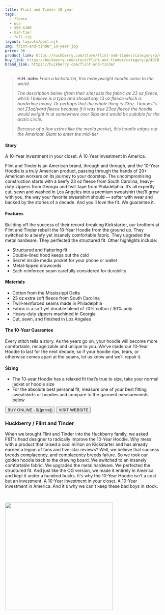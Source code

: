 ```yaml
---
title: Flint and Tinder 10 year
tags:
  - fleece
  - usa
  - $50-$100
  - mid-tier 
  - full-zip
layout: layouts/post.njk
img: flint-and-tinder_10-year.jpg
price: 98
product_link: https://huckberry.com/store/flint-and-tinder/category/p/40781-10-year-hoodie-gray
buy_link: https://huckberry.com/store/flint-and-tinder/category/p/40781-10-year-hoodie-gray
brand_link: https://huckberry.com/flint-and-tinder
---
```

<div class="col col-sm-8">

<p>
<blockquote>
<strong>H.H. note:</strong><i> From a kickstarter, this heavyweight hoodie came to the world.

The description below (from their site) lists the fabric as 23 oz fleece, which I believe is a typo and should say 13 oz fleece which is borderline heavy. Or perhaps that the whole thing is 23oz. I know it's not 23oz/yard fleece because if it was true 23oz fleece the hoodie would weight in at somewhere over 6lbs and would be suitable for the arctic circle.

Because of a few extras like the media pocket, this hoodie edges out the American Giant to enter the mid-tier
</i>
</blockquote>
</p>

<p>

#### Story
A 10-Year investment in your closet. A 10-Year investment in America.

Flint and Tinder is an American brand, through and through, and the 10-Year Hoodie is a truly American product, passing through the hands of 20+ American workers on its journey to your doorstep. The uncompromising construction starts with a beefy 23 oz fleece from South Carolina, heavy-duty zippers from Georgia and twill tape from Philadelphia. It’s all expertly cut, sewn and washed in Los Angeles into a premium sweatshirt that’ll grow with you, the way your favorite sweatshirt should — softer with wear and backed by the stories of a decade. And you’ll love the fit. We guarantee it.

#### Features
Building off the success of their record-breaking Kickstarter, our brothers at Flint and Tinder rebuilt the 10-Year Hoodie from the ground up. They switched to a beefy yet insanely comfortable fabric. They upgraded the metal hardware. They perfected the structured fit. Other highlights include:

* Structured and flattering fit
* Double-lined hood keeps out the cold
* Secret inside media pocket for your phone or wallet
* Metal-tipped drawcords
* Each reinforced seam carefully considered for durability

#### Materials

* Cotton from the Mississippi Delta
* 23 oz extra soft fleece from South Carolina
* Twill-reinforced seams made in Philadelphia
* Fabric is a soft yet durable blend of 70% cotton / 30% poly
* Heavy-duty zippers machined in Georgia
* Cut, sewn, and finished in Los Angeles

#### The 10-Year Guarantee
Every stitch tells a story. As the years go on, your hoodie will become more comfortable, recognizable and unique to you. We've made our 10-Year Hoodie to last for the next decade, so if your hoodie rips, tears, or otherwise comes apart at the seams, let us know and we’ll repair it.

#### Sizing

* The 10-year Hoodie has a relaxed fit that’s true to size, take your normal jacket or hoodie size
* For the absolute best personal fit, measure one of your best fitting sweatshirts or hoodies and compare to the garment measurements below

</p>
<p>
    <a href='{{buy_link}}'><button class="button-primary-outlined button-round">BUY ONLINE - ${{price}}</button></a>
    <a href='{{brand_link}}'><button class="button-primary-outlined button-round">VISIT WEBSITE</button></a>
</p>

### Huckberry / Flint and Tinder
<p>When we brought Flint and Tinder into the Huckberry family, we asked F&T's head designer to radically improve the 10-Year Hoodie. Why mess with a product that raised a cool million on Kickstarter and has already earned a legion of fans and five-star reviews? Well, we believe that success breeds complacency, and complacency breeds failure. So we took our golden hoodie back to the drawing board. We switched to an insanely comfortable fabric. We upgraded the metal hardware. We perfected the structured fit. And just like the OG version, we made it entirely in America and kept it under a hundred bucks. It's why the 10-Year Hoodie isn't a cost but an investment. A 10-Year investment in your closet. A 10-Year investment in America. And it's why we can't keep these bad boys in stock.

 ﻿</p>

</div>

<div class="col col-sm-4 float-right">
        <img src='/img/{{img}}' height='350' class="float-left">
</div>